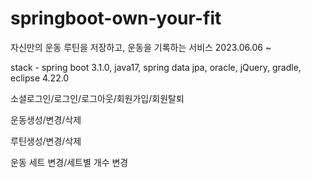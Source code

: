 # springboot-own-your-fit
자신만의 운동 루틴을 저장하고, 운동을 기록하는 서비스
2023.06.06 ~

stack - spring boot 3.1.0, java17, spring data jpa, oracle, jQuery, gradle, eclipse 4.22.0

소셜로그인/로그인/로그아웃/회원가입/회원탈퇴

운동생성/변경/삭제

루틴생성/변경/삭제

운동 세트 변경/세트별 개수 변경

